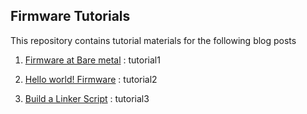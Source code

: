 Firmware Tutorials
----------

This repository contains tutorial materials for the following blog posts

1. [Firmware at Bare metal](https://archfx.github.io/posts/2023/02/firmware1/) : tutorial1

2. [Hello world! Firmware](https://archfx.github.io/posts/2023/02/firmware2/) : tutorial2

3. [Build a Linker Script](https://archfx.github.io/posts/2023/02/firmware3/) : tutorial3